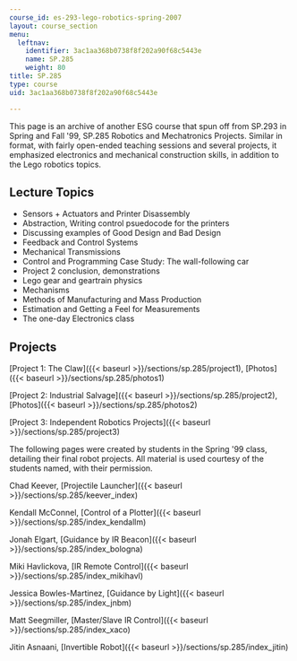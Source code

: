 ```yaml
---
course_id: es-293-lego-robotics-spring-2007
layout: course_section
menu:
  leftnav:
    identifier: 3ac1aa368b0738f8f202a90f68c5443e
    name: SP.285
    weight: 80
title: SP.285
type: course
uid: 3ac1aa368b0738f8f202a90f68c5443e

---
```


This page is an archive of another ESG course that spun off from SP.293 in Spring and Fall '99, SP.285 Robotics and Mechatronics Projects. Similar in format, with fairly open-ended teaching sessions and several projects, it emphasized electronics and mechanical construction skills, in addition to the Lego robotics topics.

Lecture Topics
--------------

*   Sensors + Actuators and Printer Disassembly
*   Abstraction, Writing control psuedocode for the printers
*   Discussing examples of Good Design and Bad Design
*   Feedback and Control Systems
*   Mechanical Transmissions
*   Control and Programming Case Study: The wall-following car
*   Project 2 conclusion, demonstrations
*   Lego gear and geartrain physics
*   Mechanisms
*   Methods of Manufacturing and Mass Production
*   Estimation and Getting a Feel for Measurements
*   The one-day Electronics class

Projects
--------

[Project 1: The Claw]({{< baseurl >}}/sections/sp.285/project1), [Photos]({{< baseurl >}}/sections/sp.285/photos1)

[Project 2: Industrial Salvage]({{< baseurl >}}/sections/sp.285/project2), [Photos]({{< baseurl >}}/sections/sp.285/photos2)

[Project 3: Independent Robotics Projects]({{< baseurl >}}/sections/sp.285/project3)

The following pages were created by students in the Spring '99 class, detailing their final robot projects. All material is used courtesy of the students named, with their permission.

Chad Keever, [Projectile Launcher]({{< baseurl >}}/sections/sp.285/keever_index)

Kendall McConnel, [Control of a Plotter]({{< baseurl >}}/sections/sp.285/index_kendallm)

Jonah Elgart, [Guidance by IR Beacon]({{< baseurl >}}/sections/sp.285/index_bologna)

Miki Havlickova, [IR Remote Control]({{< baseurl >}}/sections/sp.285/index_mikihavl)

Jessica Bowles-Martinez, [Guidance by Light]({{< baseurl >}}/sections/sp.285/index_jnbm)

Matt Seegmiller, [Master/Slave IR Control]({{< baseurl >}}/sections/sp.285/index_xaco)

Jitin Asnaani, [Invertible Robot]({{< baseurl >}}/sections/sp.285/index_jitin)